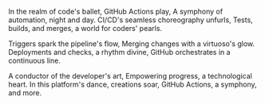 In the realm of code's ballet, GitHub Actions play,
A symphony of automation, night and day.
CI/CD's seamless choreography unfurls,
Tests, builds, and merges, a world for coders' pearls.

Triggers spark the pipeline's flow,
Merging changes with a virtuoso's glow.
Deployments and checks, a rhythm divine,
GitHub orchestrates in a continuous line.

A conductor of the developer's art,
Empowering progress, a technological heart.
In this platform's dance, creations soar,
GitHub Actions, a symphony, and more.
